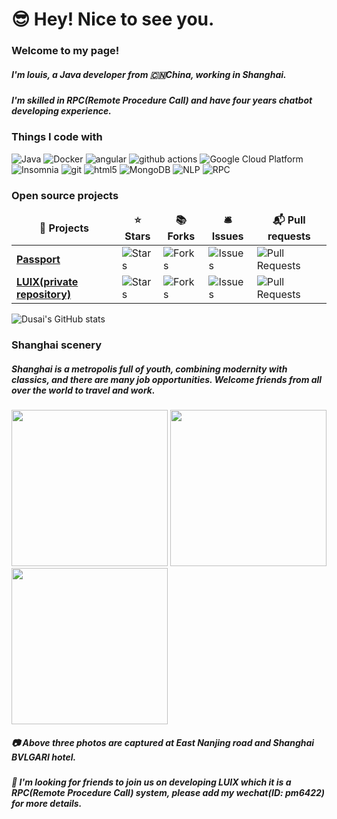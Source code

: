 # 😎 Hey! Nice to see you.

### Welcome to my page!
##### I'm louis, a Java developer from 🇨🇳China, working in Shanghai. 
##### I'm skilled in RPC(Remote Procedure Call) and have four years chatbot developing experience.

### Things I code with

<p>
  <img alt="Java" src="https://img.shields.io/badge/-Java-45b8d8?style=for-the-badge&logo=java&logoColor=white" />
  <img alt="Docker" src="https://img.shields.io/badge/-Docker-46a2f1?style=for-the-badge&logo=docker&logoColor=white" />
  <img alt="angular" src="https://img.shields.io/badge/-Angular-DD0031?style=for-the-badge&logo=angular&logoColor=white" />
  <img alt="github actions" src="https://img.shields.io/badge/-Github_Actions-2088FF?style=for-the-badge&logo=github-actions&logoColor=white" />
  <img alt="Google Cloud Platform" src="https://img.shields.io/badge/-Google_Cloud_Platform-1a73e8?style=for-the-badge&logo=google-cloud&logoColor=white" />
  <img alt="Insomnia" src="https://img.shields.io/badge/-Insomnia-5849BE?style=for-the-badge&logo=insomnia&logoColor=white" />
  <img alt="git" src="https://img.shields.io/badge/-Git-F05032?style=for-the-badge&logo=git&logoColor=white" />
  <img alt="html5" src="https://img.shields.io/badge/-HTML5-E34F26?style=for-the-badge&logo=html5&logoColor=white" />
  <img alt="MongoDB" src="https://img.shields.io/badge/-MongoDB-13aa52?style=for-the-badge&logo=mongodb&logoColor=white" />
  <img alt="NLP" src="https://img.shields.io/badge/-nlp-F05098?style=for-the-badge&logo=nlp&logoColor=white" />
  <img alt="RPC" src="https://img.shields.io/badge/-rpc-F97898?style=for-the-badge&logo=rpc&logoColor=white" />
</p>

<h3>Open source projects</h3>
<table>
  <thead align="center">
    <tr border: none;>
      <td><b>🎁 Projects</b></td>
      <td><b>⭐ Stars</b></td>
      <td><b>📚 Forks</b></td>
      <td><b>🛎 Issues</b></td>
      <td><b>📬 Pull requests</b></td>
    </tr>
  </thead>
  <tbody>
    <tr>
      <td><a href="https://github.com/pm6422/passport"><b>Passport</b></a></td>
      <td><img alt="Stars" src="https://img.shields.io/github/stars/pm6422/passport?style=flat-square&labelColor=343b41"/></td>
      <td><img alt="Forks" src="https://img.shields.io/github/forks/pm6422/passport?style=flat-square&labelColor=343b41"/></td>
      <td><img alt="Issues" src="https://img.shields.io/github/issues/pm6422/passport?style=flat-square&labelColor=343b41"/></td>
      <td><img alt="Pull Requests" src="https://img.shields.io/github/issues-pr/pm6422/passport?style=flat-square&labelColor=343b41"/></td>
    </tr>
    <tr>
      <td><a href="https://github.com/pm6422/infinity-rpc"><b>LUIX(private repository)</b></a></td>
      <td><img alt="Stars" src="https://img.shields.io/github/stars/pm6422/infinity-rpc?style=flat-square&labelColor=343b41"/></td>
      <td><img alt="Forks" src="https://img.shields.io/github/forks/pm6422/infinity-rpc?style=flat-square&labelColor=343b41"/></td>
      <td><img alt="Issues" src="https://img.shields.io/github/issues/pm6422/infinity-rpc?style=flat-square&labelColor=343b41"/></td>
      <td><img alt="Pull Requests" src="https://img.shields.io/github/issues-pr/infinity-rpc/passport?style=flat-square&labelColor=343b41"/></td>
    </tr>
  </tbody>
</table>

![Dusai's GitHub stats](https://github-readme-stats.vercel.app/api?username=pm6422)

### Shanghai scenery
##### Shanghai is a metropolis full of youth, combining modernity with classics, and there are many job opportunities. Welcome friends from all over the world to travel and work.
<p>
  <img width="250" src="https://raw.githubusercontent.com/pm6422/passport/master/passport-server/images/IMG_01.JPG" /> 
  <img width="250" src="https://raw.githubusercontent.com/pm6422/passport/master/passport-server/images/IMG_02.JPG" /> 
  <img width="250" src="https://raw.githubusercontent.com/pm6422/passport/master/passport-server/images/IMG_03.JPG" />
</p>

##### 📷 Above three photos are captured at East Nanjing road and Shanghai BVLGARI hotel.</p>

##### 👬 I'm looking for friends to join us on developing LUIX which it is a RPC(Remote Procedure Call) system, please add my wechat(ID: pm6422) for more details.

<!--
**pm6422/pm6422** is a ✨ _special_ ✨ repository because its `README.md` (this file) appears on your GitHub profile.

Here are some ideas to get you started:

- 🔭 I’m currently working on ...
- 🌱 I’m currently learning ...
- 👯 I’m looking to collaborate on ...
- 🤔 I’m looking for help with ...
- 💬 Ask me about ...
- 📫 How to reach me: ...
- 😄 Pronouns: ...
- ⚡ Fun fact: ...
-->


